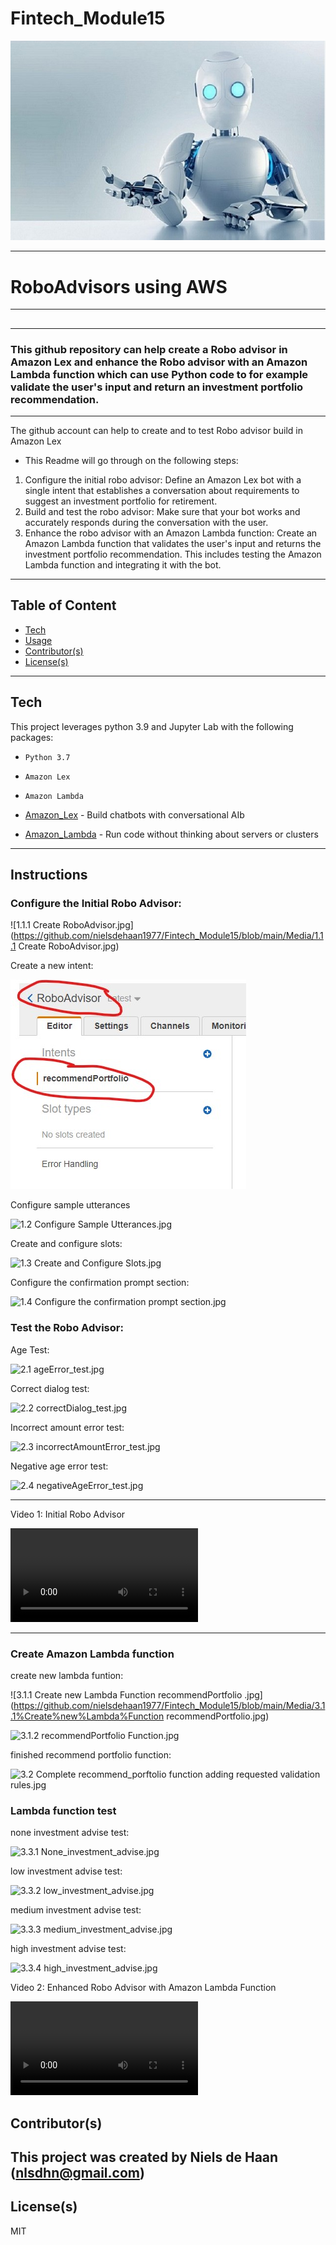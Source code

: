 # Fintech_Module15

![roboAdvisor.jpg](https://github.com/nielsdehaan1977/Fintech_Module15/blob/main/Media/roboAdvisorPic.jpg)

---
# RoboAdvisors using AWS
---
## 


---
### This github repository can help create a Robo advisor in Amazon Lex and enhance the Robo advisor with an Amazon Lambda function which can use Python code to for example validate the user's input and return an investment portfolio recommendation.

---
The github account can help to create and to test Robo advisor build in Amazon Lex
* This Readme will go through on the following steps: 
1. Configure the initial robo advisor: Define an Amazon Lex bot with a single intent that establishes a conversation about requirements to suggest an investment portfolio for retirement.
2. Build and test the robo advisor: Make sure that your bot works and accurately responds during the conversation with the user.
3. Enhance the robo advisor with an Amazon Lambda function: Create an Amazon Lambda function that validates the user's input and returns the investment portfolio recommendation. This includes testing the Amazon Lambda function and integrating it with the bot.

---
## Table of Content

- [Tech](#technologies)
- [Usage](#usage)
- [Contributor(s)](#contributor(s))
- [License(s)](#license(s))

---
## Tech

This project leverages python 3.9 and Jupyter Lab with the following packages:

* `Python 3.7`
* `Amazon Lex`
* `Amazon Lambda`

* [Amazon_Lex](https://aws.amazon.com/lex/) - Build chatbots with conversational AIb

* [Amazon_Lambda](https://aws.amazon.com/lambda/) - Run code without thinking about servers or clusters

---

## Instructions

### Configure the Initial Robo Advisor:

![1.1.1 Create RoboAdvisor.jpg](https://github.com/nielsdehaan1977/Fintech_Module15/blob/main/Media/1.1.1 Create RoboAdvisor.jpg)

Create a new intent:

![1.1.2 Create Intent recommendPortfolio.jpg](https://github.com/nielsdehaan1977/Fintech_Module15/blob/main/Media/1.1.2%20Create%20Intent%20recommendPortfolio.jpg)

Configure sample utterances

![1.2 Configure Sample Utterances.jpg](https://github.com/nielsdehaan1977/Fintech_Module15/blob/main/Media/1.2%Configure%Sample%Utterances.jpg)

Create and configure slots:

![1.3 Create and Configure Slots.jpg](https://github.com/nielsdehaan1977/Fintech_Module15/blob/main/Media/1.3%Create%and%Configure%Slots.jpg)

Configure the confirmation prompt section:

![1.4 Configure the confirmation prompt section.jpg](https://github.com/nielsdehaan1977/Fintech_Module15/blob/main/Media/1.4%Configure%the%confirmation%prompt%section.jpg)


### Test the Robo Advisor:

Age Test:

![2.1 ageError_test.jpg](https://github.com/nielsdehaan1977/Fintech_Module15/blob/main/Media/2.1%ageError_test.jpg)

Correct dialog test:

![2.2 correctDialog_test.jpg](https://github.com/nielsdehaan1977/Fintech_Module15/blob/main/Media/2.2%correctDialog_test.jpg)

Incorrect amount error test:

![2.3 incorrectAmountError_test.jpg](https://github.com/nielsdehaan1977/Fintech_Module15/blob/main/Media/2.3%incorrectAmountError_test.jpg)

Negative age error test:

![2.4 negativeAgeError_test.jpg](https://github.com/nielsdehaan1977/Fintech_Module15/blob/main/Media/2.4%negativeAgeError_test.jpg)

---
Video 1: Initial Robo Advisor

![2.5 Video1- Initial Robo Advisor.mp4](https://github.com/nielsdehaan1977/Fintech_Module15/blob/main/Media/2.5%Video1-%Initial%Robo%Advisor.mp4)

---

### Create Amazon Lambda function

create new lambda funtion:

![3.1.1 Create new Lambda Function recommendPortfolio .jpg](https://github.com/nielsdehaan1977/Fintech_Module15/blob/main/Media/3.1.1%Create%new%Lambda%Function recommendPortfolio.jpg)

![3.1.2 recommendPortfolio Function.jpg](https://github.com/nielsdehaan1977/Fintech_Module15/blob/main/Media/3.1.2%recommendPortfolio%Function.jpg)

finished recommend portfolio function:

![3.2 Complete recommend_porftolio function adding requested validation rules.jpg](https://github.com/nielsdehaan1977/Fintech_Module15/blob/main/Media/3.2%Complete%recommend_porftolio%function%adding%requested%validation%rules.jpg)

### Lambda function test

none investment advise test:

![3.3.1 None_investment_advise.jpg](https://github.com/nielsdehaan1977/Fintech_Module15/blob/main/Media/3.3.1%None_investment_advise.jpg)

low investment advise test:

![3.3.2 low_investment_advise.jpg](https://github.com/nielsdehaan1977/Fintech_Module15/blob/main/Media/3.3.2%low_investment_advise.jpg)


medium investment advise test:

![3.3.3 medium_investment_advise.jpg](https://github.com/nielsdehaan1977/Fintech_Module15/blob/main/Media/3.3.3%medium_investment_advise.jpg)

high investment advise test:

![3.3.4 high_investment_advise.jpg](https://github.com/nielsdehaan1977/Fintech_Module15/blob/main/Media/3.3.4%high_investment_advise.jpg)


Video 2: Enhanced Robo Advisor with Amazon Lambda Function

![3.4 Video2 - Enhanced Robo Advisor with Amazon Lambda Function.mp4](https://github.com/nielsdehaan1977/Fintech_Module15/blob/main/Media/3.4%Video2%-%Enhanced%Robo%Advisor%with%Amazon%Lambda%Function.mp4)

## Contributor(s)

This project was created by Niels de Haan (nlsdhn@gmail.com)
---
## License(s)

MIT